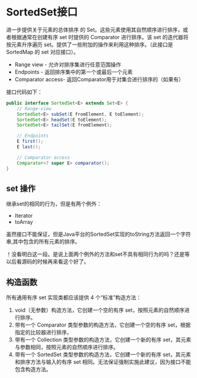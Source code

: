 # SortedSet接口

进一步提供关于元素的总体排序 的 Set。这些元素使用其自然顺序进行排序，或者根据通常在创建有序 set 时提供的 Comparator 进行排序。该 set 的迭代器将按元素升序遍历 set。提供了一些附加的操作来利用这种排序。（此接口是 SortedMap 的 set 对应接口）。 

* Range view - 允许对排序集进行任意范围操作
* Endpoints - 返回排序集中的第一个或最后一个元素
* Comparator access- 返回Comparator用于对集合进行排序的（如果有）

接口代码如下：
```java
public interface SortedSet<E> extends Set<E> {
    // Range-view
    SortedSet<E> subSet(E fromElement, E toElement);
    SortedSet<E> headSet(E toElement);
    SortedSet<E> tailSet(E fromElement);

    // Endpoints
    E first();
    E last();

    // Comparator access
    Comparator<? super E> comparator();
}
```

## set 操作
继承set的相同的行为，但是有两个例外：
* Iterator
* toArray

虽然接口不能保证，但是Java平台的SortedSet实现的toString方法返回一个字符串,其中包含的所有元素的排序。

！没看明白这一段。是说上面两个例外的方法和set不具有相同行为的吗？还是等以后看源码的时候再来看这个好了。

## 构造函数
所有通用有序 set 实现类都应该提供 4 个“标准”构造方法：
1.  void（无参数）构造方法，它创建一个空的有序 set，按照元素的自然顺序进行排序。
2. 带有一个 Comparator 类型参数的构造方法，它创建一个空的有序 set，根据指定的比较器进行排序。
3. 带有一个 Collection 类型参数的构造方法，它创建一个新的有序 set，其元素与参数相同，按照元素的自然顺序进行排序。
4. 带有一个 SortedSet 类型参数的构造方法，它创建一个新的有序 set，其元素和排序方法与输入的有序 set 相同。无法保证强制实施此建议，因为接口不能包含构造方法。 
